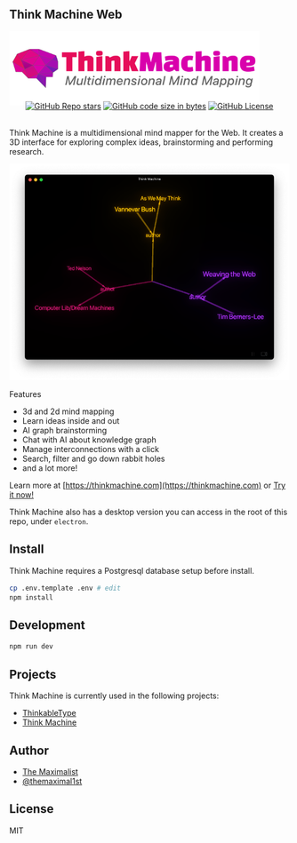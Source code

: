 ## Think Machine Web

<img src="logo-square.png" alt="Think Machine — Multidimensional Mind Mapping" class="logo" style="max-width: 450px;" />

<div class="badges" style="text-align: center; margin-top: -10px;">
<a href="https://github.com/themaximalist/thinkmachine"><img alt="GitHub Repo stars" src="https://img.shields.io/github/stars/themaximal1st/thinkmachine"></a>
<a href="https://github.com/themaximalist/thinkmachine"><img alt="GitHub code size in bytes" src="https://img.shields.io/github/languages/code-size/themaximal1st/thinkmachine"></a>
<a href="https://github.com/themaximalist/thinkmachine"><img alt="GitHub License" src="https://img.shields.io/github/license/themaximal1st/thinkmachine"></a>
</div>
<br />

Think Machine is a multidimensional mind mapper for the Web.  It creates a 3D interface for exploring complex ideas, brainstorming and performing research.

<img src="thinkmachine.png" alt="Think Machine — Multidimensional Mind Mapping" />

Features
* 3d and 2d mind mapping
* Learn ideas inside and out
* AI graph brainstorming
* Chat with AI about knowledge graph
* Manage interconnections with a click
* Search, filter and go down rabbit holes
* and a lot more!

Learn more at [https://thinkmachine.com](https://thinkmachine.com) or <a href="https://app.thinkmachine.com">Try it now!</a>


Think Machine also has a desktop version you can access in the root of this repo, under `electron`.

## Install

Think Machine requires a Postgresql database setup before install.

```bash
cp .env.template .env # edit
npm install
```


## Development


```bash
npm run dev
```

## Projects

Think Machine is currently used in the following projects:

-   [ThinkableType](https://thinkabletype.com)
-   [Think Machine](https://thinkmachine.com)

## Author

-   [The Maximalist](https://themaximalist.com/)
-   [@themaximal1st](https://twitter.com/themaximal1st)

## License

MIT
